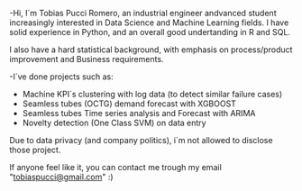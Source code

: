-Hi, I´m Tobias Pucci Romero, an industrial engineer andvanced student increasingly interested in Data Science and Machine Learning fields. 
I have solid experience in Python, and an overall good undertanding in R and SQL.

I also have a hard statistical background, with emphasis on process/product improvement
and Business requirements.

-I´ve done projects such as:
- Machine KPI´s clustering with log data (to detect similar failure cases)
- Seamless tubes (OCTG) demand forecast with XGBOOST 
- Seamless tubes Time series analysis and Forecast with ARIMA
- Novelty detection (One Class SVM) on data entry 

Due to data privacy (and company politics), i´m not allowed to disclose those project.


If anyone feel like it, you can contact me trough my email "tobiaspucci@gmail.com" :)
